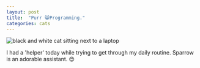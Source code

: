```yaml
---
layout: post
title:  "Purr 😸Programming."
categories: cats 
---
```


![black and white cat sitting next to a laptop](/tanyaselvog.github.io/assets/PurrProgramming.jpeg)

I had a 'helper' today while trying to get through my daily routine. Sparrow is an adorable assistant. 😊